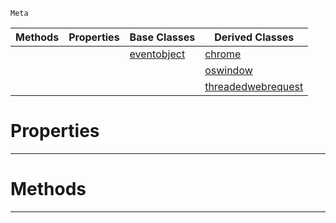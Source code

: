  `Meta`

|Methods|Properties|Base Classes|Derived Classes|
|---|---|---|---|
| | |[eventobject](https://plasmaengine.github.io/PlasmaDocs/Plasma1/C++/code_reference/class_reference/eventobject.md)|[chrome](https://plasmaengine.github.io/PlasmaDocs/Plasma1/C++/code_reference/class_reference/chrome.md)|
| | | |[oswindow](https://plasmaengine.github.io/PlasmaDocs/Plasma1/C++/code_reference/class_reference/oswindow.md)|
| | | |[threadedwebrequest](https://plasmaengine.github.io/PlasmaDocs/Plasma1/C++/code_reference/class_reference/threadedwebrequest.md)|


 #  Properties


---  
 #  Methods


---  
 

 